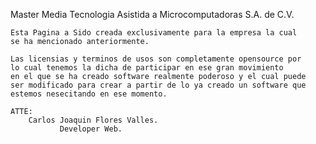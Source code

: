 Master Media Tecnologia Asistida a Microcomputadoras S.A. de C.V.

    Esta Pagina a Sido creada exclusivamente para la empresa la cual
    se ha mencionado anteriormente.

    Las licensias y terminos de usos son completamente opensource por
    lo cual tenemos la dicha de participar en ese gran movimiento
    en el que se ha creado software realmente poderoso y el cual puede
    ser modificado para crear a partir de lo ya creado un software que
    estemos nesecitando en ese momento.

    ATTE:
        Carlos Joaquin Flores Valles.
               Developer Web.